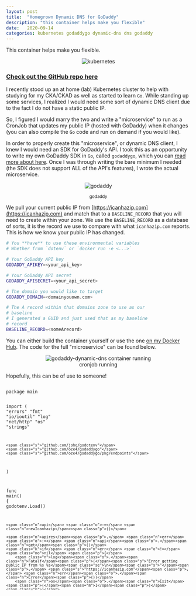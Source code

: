 ```yaml
---
layout: post
title:  "Homegrown Dynamic DNS for GoDaddy"
description: "this container helps make you flexible"
date:   2020-09-14
categories: kubernetes godaddygo dynamic-dns dns godaddy
---
```


This container helps make you flexible.

<div style="text-align:center;">
<img title="kubernetes" style="max-width:80%;" src="https://raw.githubusercontent.com/oze4/mattoestreich.com/master/assets/kubernetes.png" alt="kubernetes">
</div>

### [Check out the GitHub repo here](https://github.com/oze4/service.godaddy-dynamic-dns)

I recently stood up an at home (lab) Kubernetes cluster to help with studying for my CKA/CKAD as well as started to learn `Go`. While standing up some services, I realized I would need some sort of dynamic DNS client due to the fact I do not have a static public IP.

So, I figured I would marry the two and write a "microservice" to run as a CronJob that updates my public IP (hosted with GoDaddy) when it changes (you can also compile the `Go` code and run on demand if you would like).

In order to properly create this "microservice", or dynamic DNS client, I knew I would need an SDK for GoDaddy's API. I took this as an opportunity to write my own GoDaddy SDK in `Go`, called `godaddygo`, which you can [read more about here](https://mattoestreich.com/golang/sdk/godaddy/godaddygo/2020/09/11/godaddygo.html). Once I was through writing the bare minimum I needed (the SDK does not support ALL of the API's features), I wrote the actual microservice.

<div style="text-align:center;">
<img title="godaddy" style="max-width:5rem;" src="https://raw.githubusercontent.com/oze4/mattoestreich.com/master/assets/godaddy.jpeg" alt="godaddy">
<p><small>godaddy</small></p>
</div>

We pull your current public IP from [https://icanhazip.com](https://icanhazip.com) and match that to a `BASELINE_RECORD` that you will need to create within your zone. We use the `BASELINE_RECORD` as a database of sorts, it is the record we use to compare with what `icanhazip.com` reports. This is how we know your public IP has changed.

```bash
# You **have** to use these environmental variables
# Whether from `dotenv` or `docker run -e <...>`

# Your GoDaddy API key
GODADDY_APIKEY=<your_api_key>

# Your GoDaddy API secret
GODADDY_APISECRET=<your_api_secret>

# The domain you would like to target
GODADDY_DOMAIN=<domainyouown.com>

# The A record within that domains zone to use as our
# baseline
# I generated a GUID and just used that as my baseline
# record
BASELINE_RECORD=<someArecord>
```
You can either build the container yourself or use the one [on my Docker Hub](https://hub.docker.com/repository/docker/oze4/godaddy-dynamic-dns). The code for the full "microservice" can be found below.


<div style="text-align:center;">
<img style="max-height:20rem;" class="modal-image" src="https://raw.githubusercontent.com/oze4/mattoestreich.com/master/assets/godaddy-dynamic-dns-cronjob-running.png" alt="godaddy-dynamic-dns container running">
<p style="margin:0;">cronjob running</p>
</div>

Hopefully, this can be of use to someone!

<div style="max-height:35rem;overflow:scroll;">
<div class="language-golang highlighter-rouge"><div class="highlight"><pre class="highlight"><code><span class="k">package</span> <span class="n">main</span>

<span class="k">import</span> <span class="p">(</span>
	<span class="s">"errors"</span>
	<span class="s">"fmt"</span>
	<span class="s">"io/ioutil"</span>
	<span class="s">"log"</span>
	<span class="s">"net/http"</span>
	<span class="s">"os"</span>
	<span class="s">"strings"</span>

	<span class="s">"github.com/joho/godotenv"</span>
	<span class="s">"github.com/oze4/godaddygo"</span>
	<span class="s">"github.com/oze4/godaddygo/pkg/endpoints"</span>
<span class="p">)</span>

<span class="k">func</span> <span class="n">main</span><span class="p">()</span> <span class="p">{</span>
	<span class="n">godotenv</span><span class="o">.</span><span class="n">Load</span><span class="p">()</span>

	<span class="n">api</span> <span class="o">:=</span> <span class="n">newIcanhazip</span><span class="p">()</span>

	<span class="n">apires</span><span class="p">,</span> <span class="n">err</span> <span class="o">:=</span> <span class="n">api</span><span class="o">.</span><span class="n">get</span><span class="p">()</span>
	<span class="k">if</span> <span class="n">err</span> <span class="o">!=</span> <span class="no">nil</span> <span class="p">{</span>
		<span class="n">log</span><span class="o">.</span><span class="n">Fatalf</span><span class="p">(</span><span class="s">"Error getting public IP from %s %s</span><span class="se">\n</span><span class="s">"</span><span class="p">,</span> <span class="s">"https://icanhazip.com"</span><span class="p">,</span> <span class="n">err</span><span class="o">.</span><span class="n">Error</span><span class="p">())</span>
		<span class="n">os</span><span class="o">.</span><span class="n">Exit</span><span class="p">(</span><span class="m">1</span><span class="p">)</span>
	<span class="p">}</span>

	<span class="n">k</span> <span class="o">:=</span> <span class="n">os</span><span class="o">.</span><span class="n">Getenv</span><span class="p">(</span><span class="s">"GODADDY_APIKEY"</span><span class="p">)</span>
	<span class="n">s</span> <span class="o">:=</span> <span class="n">os</span><span class="o">.</span><span class="n">Getenv</span><span class="p">(</span><span class="s">"GODADDY_APISECRET"</span><span class="p">)</span>
	<span class="n">d</span> <span class="o">:=</span> <span class="n">os</span><span class="o">.</span><span class="n">Getenv</span><span class="p">(</span><span class="s">"GODADDY_DOMAIN"</span><span class="p">)</span>

	<span class="n">gd</span> <span class="o">:=</span> <span class="n">newGoDaddy</span><span class="p">(</span><span class="n">k</span><span class="p">,</span> <span class="n">s</span><span class="p">,</span> <span class="n">d</span><span class="p">)</span>

	<span class="n">gdres</span><span class="p">,</span> <span class="n">err</span> <span class="o">:=</span> <span class="n">gd</span><span class="o">.</span><span class="n">get</span><span class="p">()</span>
	<span class="k">if</span> <span class="n">err</span> <span class="o">!=</span> <span class="no">nil</span> <span class="p">{</span>
		<span class="n">explainStrExit</span><span class="p">(</span><span class="s">"Error getting IP from GoDaddy: "</span><span class="o">+</span><span class="n">err</span><span class="o">.</span><span class="n">Error</span><span class="p">(),</span> <span class="m">1</span><span class="p">)</span>
	<span class="p">}</span>

	<span class="k">if</span> <span class="n">apires</span> <span class="o">==</span> <span class="n">gdres</span> <span class="p">{</span>
		<span class="n">explainStrExit</span><span class="p">(</span><span class="s">"Public IP has not changed: "</span><span class="o">+</span><span class="n">apires</span><span class="p">,</span> <span class="m">0</span><span class="p">)</span>
	<span class="p">}</span>

	<span class="n">explainStr</span><span class="p">(</span><span class="s">"Public IP has changed, updating GoDaddy now. Old: "</span> <span class="o">+</span> <span class="n">gdres</span> <span class="o">+</span> <span class="s">" New: "</span> <span class="o">+</span> <span class="n">apires</span><span class="p">)</span>

	<span class="k">if</span> <span class="n">err</span> <span class="o">:=</span> <span class="n">gd</span><span class="o">.</span><span class="n">update</span><span class="p">(</span><span class="n">apires</span><span class="p">);</span> <span class="n">err</span> <span class="o">!=</span> <span class="no">nil</span> <span class="p">{</span>
		<span class="n">explainStrExit</span><span class="p">(</span><span class="s">"Error updating GoDaddy DNS: "</span><span class="o">+</span><span class="n">err</span><span class="o">.</span><span class="n">Error</span><span class="p">(),</span> <span class="m">1</span><span class="p">)</span>
	<span class="p">}</span>

	<span class="n">explainStrExit</span><span class="p">(</span><span class="s">"</span><span class="se">\n</span><span class="s">Done</span><span class="se">\n</span><span class="s">"</span><span class="p">,</span> <span class="m">0</span><span class="p">)</span>
<span class="p">}</span>

<span class="c">/**
 * helper functions
 */</span>

<span class="k">func</span> <span class="n">explainStr</span><span class="p">(</span><span class="n">message</span> <span class="kt">string</span><span class="p">)</span> <span class="p">{</span>
	<span class="n">fmt</span><span class="o">.</span><span class="n">Printf</span><span class="p">(</span><span class="s">"%s</span><span class="se">\n</span><span class="s">"</span><span class="p">,</span> <span class="n">message</span><span class="p">)</span>
<span class="p">}</span>

<span class="k">func</span> <span class="n">explainStrExit</span><span class="p">(</span><span class="n">message</span> <span class="kt">string</span><span class="p">,</span> <span class="n">exitCode</span> <span class="kt">int</span><span class="p">)</span> <span class="p">{</span>
	<span class="n">fmt</span><span class="o">.</span><span class="n">Printf</span><span class="p">(</span><span class="s">"%s</span><span class="se">\n</span><span class="s">"</span><span class="p">,</span> <span class="n">message</span><span class="p">)</span>
	<span class="n">os</span><span class="o">.</span><span class="n">Exit</span><span class="p">(</span><span class="n">exitCode</span><span class="p">)</span>
<span class="p">}</span>

<span class="c">/**
 * icanhazip
 */</span>

<span class="k">func</span> <span class="n">newIcanhazip</span><span class="p">()</span> <span class="n">icanhazip</span> <span class="p">{</span>
	<span class="k">return</span> <span class="n">icanhazip</span><span class="p">{}</span>
<span class="p">}</span>

<span class="k">type</span> <span class="n">icanhazip</span> <span class="k">struct</span><span class="p">{}</span>

<span class="k">func</span> <span class="p">(</span><span class="n">i</span> <span class="n">icanhazip</span><span class="p">)</span> <span class="n">get</span><span class="p">()</span> <span class="p">(</span><span class="kt">string</span><span class="p">,</span> <span class="kt">error</span><span class="p">)</span> <span class="p">{</span>
	<span class="n">resp</span><span class="p">,</span> <span class="n">err</span> <span class="o">:=</span> <span class="n">http</span><span class="o">.</span><span class="n">Get</span><span class="p">(</span><span class="s">"https://icanhazip.com"</span><span class="p">)</span>
	<span class="k">if</span> <span class="n">err</span> <span class="o">!=</span> <span class="no">nil</span> <span class="p">{</span>
		<span class="k">return</span> <span class="s">""</span><span class="p">,</span> <span class="n">err</span>
	<span class="p">}</span>
	<span class="k">defer</span> <span class="n">resp</span><span class="o">.</span><span class="n">Body</span><span class="o">.</span><span class="n">Close</span><span class="p">()</span>
	<span class="n">body</span><span class="p">,</span> <span class="n">err</span> <span class="o">:=</span> <span class="n">ioutil</span><span class="o">.</span><span class="n">ReadAll</span><span class="p">(</span><span class="n">resp</span><span class="o">.</span><span class="n">Body</span><span class="p">)</span>
	<span class="k">if</span> <span class="n">err</span> <span class="o">!=</span> <span class="no">nil</span> <span class="p">{</span>
		<span class="k">return</span> <span class="s">""</span><span class="p">,</span> <span class="n">err</span>
	<span class="p">}</span>
	<span class="k">return</span> <span class="n">strings</span><span class="o">.</span><span class="n">TrimSpace</span><span class="p">(</span><span class="kt">string</span><span class="p">(</span><span class="n">body</span><span class="p">)),</span> <span class="no">nil</span>
<span class="p">}</span>

<span class="c">/**
 * godaddy
 */</span>

<span class="k">func</span> <span class="n">newGoDaddy</span><span class="p">(</span><span class="n">k</span><span class="p">,</span> <span class="n">s</span><span class="p">,</span> <span class="n">d</span> <span class="kt">string</span><span class="p">)</span> <span class="n">goDaddy</span> <span class="p">{</span>
	<span class="n">baseline</span> <span class="o">:=</span> <span class="n">os</span><span class="o">.</span><span class="n">Getenv</span><span class="p">(</span><span class="s">"BASELINE_RECORD"</span><span class="p">)</span>
	<span class="n">api</span> <span class="o">:=</span> <span class="n">godaddygo</span><span class="o">.</span><span class="n">ConnectProduction</span><span class="p">(</span><span class="n">k</span><span class="p">,</span> <span class="n">s</span><span class="p">)</span><span class="o">.</span><span class="n">V1</span><span class="p">()</span><span class="o">.</span><span class="n">Domain</span><span class="p">(</span><span class="n">d</span><span class="p">)</span><span class="o">.</span><span class="n">Records</span><span class="p">()</span>
	<span class="k">return</span> <span class="n">goDaddy</span><span class="p">{</span><span class="n">baseline</span><span class="p">,</span> <span class="n">api</span><span class="p">}</span>
<span class="p">}</span>

<span class="k">type</span> <span class="n">goDaddy</span> <span class="k">struct</span> <span class="p">{</span>
	<span class="n">baseline</span> <span class="kt">string</span> <span class="c">// BASELINE_RECORD</span>
	<span class="n">recs</span>     <span class="n">endpoints</span><span class="o">.</span><span class="n">Records</span>
<span class="p">}</span>

<span class="c">// get returns the *value* of your `BASELINE_RECORD`</span>
<span class="k">func</span> <span class="p">(</span><span class="n">g</span> <span class="o">*</span><span class="n">goDaddy</span><span class="p">)</span> <span class="n">get</span><span class="p">()</span> <span class="p">(</span><span class="kt">string</span><span class="p">,</span> <span class="kt">error</span><span class="p">)</span> <span class="p">{</span>
	<span class="n">r</span><span class="p">,</span> <span class="n">e</span> <span class="o">:=</span> <span class="n">g</span><span class="o">.</span><span class="n">recs</span><span class="o">.</span><span class="n">GetByTypeName</span><span class="p">(</span><span class="s">"A"</span><span class="p">,</span> <span class="n">g</span><span class="o">.</span><span class="n">baseline</span><span class="p">)</span>
	<span class="k">if</span> <span class="n">e</span> <span class="o">!=</span> <span class="no">nil</span> <span class="p">{</span>
		<span class="k">return</span> <span class="s">""</span><span class="p">,</span> <span class="n">e</span>
	<span class="p">}</span>
	<span class="k">return</span> <span class="n">strings</span><span class="o">.</span><span class="n">TrimSpace</span><span class="p">((</span><span class="o">*</span><span class="n">r</span><span class="p">)[</span><span class="m">0</span><span class="p">]</span><span class="o">.</span><span class="n">Data</span><span class="p">),</span> <span class="no">nil</span>
<span class="p">}</span>

<span class="c">// update sets all A records to your new public IP</span>
<span class="k">func</span> <span class="p">(</span><span class="n">g</span> <span class="n">goDaddy</span><span class="p">)</span> <span class="n">update</span><span class="p">(</span><span class="n">newIP</span> <span class="kt">string</span><span class="p">)</span> <span class="kt">error</span> <span class="p">{</span>
	<span class="n">r</span><span class="p">,</span> <span class="n">e</span> <span class="o">:=</span> <span class="n">g</span><span class="o">.</span><span class="n">recs</span><span class="o">.</span><span class="n">GetByType</span><span class="p">(</span><span class="s">"A"</span><span class="p">)</span>
	<span class="k">if</span> <span class="n">e</span> <span class="o">!=</span> <span class="no">nil</span> <span class="p">{</span>
		<span class="k">return</span> <span class="n">e</span>
	<span class="p">}</span>
	<span class="k">for</span> <span class="n">_</span><span class="p">,</span> <span class="n">d</span> <span class="o">:=</span> <span class="k">range</span> <span class="o">*</span><span class="n">r</span> <span class="p">{</span>
		<span class="k">if</span> <span class="n">e</span> <span class="o">:=</span> <span class="n">g</span><span class="o">.</span><span class="n">recs</span><span class="o">.</span><span class="n">SetValue</span><span class="p">(</span><span class="n">d</span><span class="o">.</span><span class="n">Type</span><span class="p">,</span> <span class="n">d</span><span class="o">.</span><span class="n">Name</span><span class="p">,</span> <span class="n">newIP</span><span class="p">);</span> <span class="n">e</span> <span class="o">!=</span> <span class="no">nil</span> <span class="p">{</span>
			<span class="k">return</span> <span class="n">errors</span><span class="o">.</span><span class="n">New</span><span class="p">(</span><span class="s">"Error setting record: "</span> <span class="o">+</span> <span class="n">d</span><span class="o">.</span><span class="n">Name</span><span class="p">)</span>
		<span class="p">}</span>
	<span class="p">}</span>
	<span class="k">return</span> <span class="no">nil</span>
<span class="p">}</span>

</code></pre></div></div>
</div>

